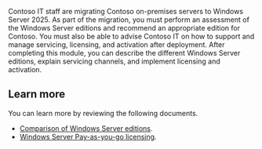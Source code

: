 Contoso IT staff are migrating Contoso on-premises servers to Windows Server 2025. As part of the migration, you must perform an assessment of the Windows Server editions and recommend an appropriate edition for Contoso. You must also be able to advise Contoso IT on how to support and manage servicing, licensing, and activation after deployment. After completing this module, you can describe the different Windows Server editions, explain servicing channels, and implement licensing and activation.

## Learn more

You can learn more by reviewing the following documents.

- [Comparison of Windows Server editions](/windows-server/get-started/editions-comparison).
- [Windows Server Pay-as-you-go licensing](/windows-server/windows-server/get-started/windows-server-pay-as-you-go).

